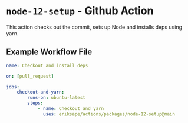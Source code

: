 # `node-12-setup` - **Github Action**

This action checks out the commit, sets up Node and installs deps using yarn.


## Example Workflow File

```yaml
name: Checkout and install deps

on: [pull_request]

jobs:
    checkout-and-yarn:
        runs-on: ubuntu-latest
        steps:
            - name: Checkout and yarn
              uses: eriksape/actions/packages/node-12-setup@main
```
